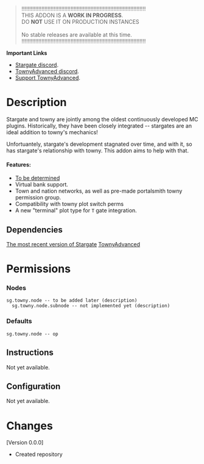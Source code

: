 > !!!!!!!!!!!!!!!!!!!!!!!!!!!!!!!!!!!!!!!!!!!!!!!!!!!!!!!!!!!!!!!!!!!!!!!!!!!!!!!!!<br>
>  THIS ADDON IS A **WORK IN PROGRESS**.<br>DO __**NOT**__ USE IT ON PRODUCTION INSTANCES<br><br>
>                              No stable releases are available at this time.<br>
> !!!!!!!!!!!!!!!!!!!!!!!!!!!!!!!!!!!!!!!!!!!!!!!!!!!!!!!!!!!!!!!!!!!!!!!!!!!!!!!!!<br>

__**Important Links**__
- [Stargate discord](https://discord.gg/mTaHuK6BVa).
- [TownyAdvanced discord](https://discord.gg/gnpVs5m).
- [Support TownyAdvanced](https://github.com/sponsors/LlmDl).

# Description
Stargate and towny are jointly among the oldest continuously developed MC plugins.
Historically, they have been closely integrated -- stargates are an ideal addition to towny's mechanics!

Unfortuantely, stargate's development stagnated over time, and with it, so has stargate's relationship with towny.
This addon aims to help with that.

#### Features:
- [To be determined](https://github.com/stargate-rewritten/SG-Towny/issues)
- Virtual bank support.
- Town and nation networks, as well as pre-made portalsmith towny permission group.
- Compatibility with towny plot switch perms
- A new "terminal" plot type for `T`  gate integration.

## Dependencies
[The most recent version of Stargate](https://www.spigotmc.org/resources/stargate.87978/)
[TownyAdvanced](https://townyadvanced.github.io/)

# Permissions
### Nodes
```
sg.towny.node -- to be added later (description)
  sg.towny.node.subnode -- not implemented yet (description)
```
### Defaults
```
sg.towny.node -- op
```

## Instructions
Not yet available.

## Configuration
Not yet available.


# Changes
[Version 0.0.0]
 - Created repository
